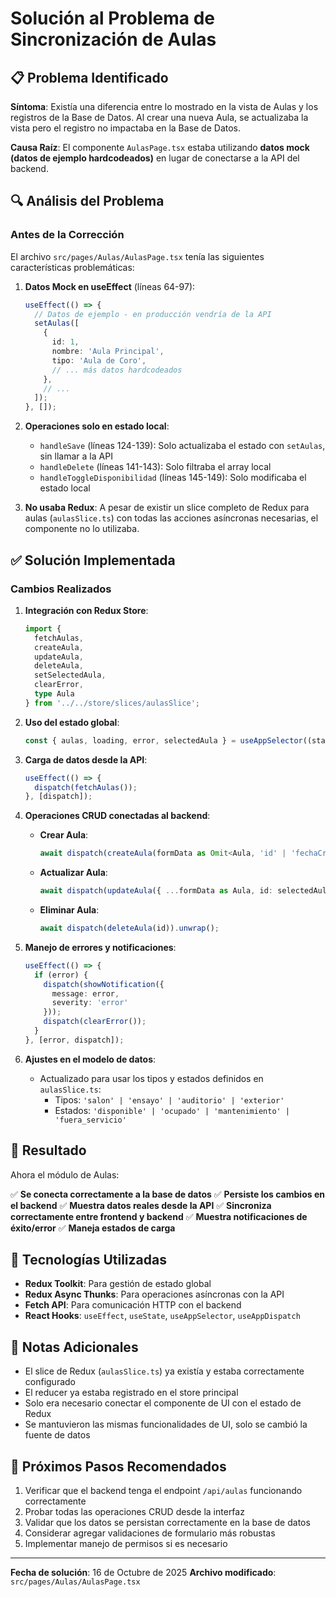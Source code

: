 # Solución al Problema de Sincronización de Aulas

## 📋 Problema Identificado

**Síntoma**: Existía una diferencia entre lo mostrado en la vista de Aulas y los registros de la Base de Datos. Al crear una nueva Aula, se actualizaba la vista pero el registro no impactaba en la Base de Datos.

**Causa Raíz**: El componente `AulasPage.tsx` estaba utilizando **datos mock (datos de ejemplo hardcodeados)** en lugar de conectarse a la API del backend.

## 🔍 Análisis del Problema

### Antes de la Corrección

El archivo `src/pages/Aulas/AulasPage.tsx` tenía las siguientes características problemáticas:

1. **Datos Mock en useEffect** (líneas 64-97):
   ```typescript
   useEffect(() => {
     // Datos de ejemplo - en producción vendría de la API
     setAulas([
       {
         id: 1,
         nombre: 'Aula Principal',
         tipo: 'Aula de Coro',
         // ... más datos hardcodeados
       },
       // ...
     ]);
   }, []);
   ```

2. **Operaciones solo en estado local**:
   - `handleSave` (líneas 124-139): Solo actualizaba el estado con `setAulas`, sin llamar a la API
   - `handleDelete` (líneas 141-143): Solo filtraba el array local
   - `handleToggleDisponibilidad` (líneas 145-149): Solo modificaba el estado local

3. **No usaba Redux**: A pesar de existir un slice completo de Redux para aulas (`aulasSlice.ts`) con todas las acciones asíncronas necesarias, el componente no lo utilizaba.

## ✅ Solución Implementada

### Cambios Realizados

1. **Integración con Redux Store**:
   ```typescript
   import {
     fetchAulas,
     createAula,
     updateAula,
     deleteAula,
     setSelectedAula,
     clearError,
     type Aula
   } from '../../store/slices/aulasSlice';
   ```

2. **Uso del estado global**:
   ```typescript
   const { aulas, loading, error, selectedAula } = useAppSelector((state) => state.aulas);
   ```

3. **Carga de datos desde la API**:
   ```typescript
   useEffect(() => {
     dispatch(fetchAulas());
   }, [dispatch]);
   ```

4. **Operaciones CRUD conectadas al backend**:

   - **Crear Aula**:
     ```typescript
     await dispatch(createAula(formData as Omit<Aula, 'id' | 'fechaCreacion'>)).unwrap();
     ```

   - **Actualizar Aula**:
     ```typescript
     await dispatch(updateAula({ ...formData as Aula, id: selectedAula.id, fechaCreacion: selectedAula.fechaCreacion })).unwrap();
     ```

   - **Eliminar Aula**:
     ```typescript
     await dispatch(deleteAula(id)).unwrap();
     ```

5. **Manejo de errores y notificaciones**:
   ```typescript
   useEffect(() => {
     if (error) {
       dispatch(showNotification({
         message: error,
         severity: 'error'
       }));
       dispatch(clearError());
     }
   }, [error, dispatch]);
   ```

6. **Ajustes en el modelo de datos**:
   - Actualizado para usar los tipos y estados definidos en `aulasSlice.ts`:
     - Tipos: `'salon' | 'ensayo' | 'auditorio' | 'exterior'`
     - Estados: `'disponible' | 'ocupado' | 'mantenimiento' | 'fuera_servicio'`

## 🎯 Resultado

Ahora el módulo de Aulas:

✅ **Se conecta correctamente a la base de datos**
✅ **Persiste los cambios en el backend**
✅ **Muestra datos reales desde la API**
✅ **Sincroniza correctamente entre frontend y backend**
✅ **Muestra notificaciones de éxito/error**
✅ **Maneja estados de carga**

## 🔧 Tecnologías Utilizadas

- **Redux Toolkit**: Para gestión de estado global
- **Redux Async Thunks**: Para operaciones asíncronas con la API
- **Fetch API**: Para comunicación HTTP con el backend
- **React Hooks**: `useEffect`, `useState`, `useAppSelector`, `useAppDispatch`

## 📝 Notas Adicionales

- El slice de Redux (`aulasSlice.ts`) ya existía y estaba correctamente configurado
- El reducer ya estaba registrado en el store principal
- Solo era necesario conectar el componente de UI con el estado de Redux
- Se mantuvieron las mismas funcionalidades de UI, solo se cambió la fuente de datos

## 🚀 Próximos Pasos Recomendados

1. Verificar que el backend tenga el endpoint `/api/aulas` funcionando correctamente
2. Probar todas las operaciones CRUD desde la interfaz
3. Validar que los datos se persistan correctamente en la base de datos
4. Considerar agregar validaciones de formulario más robustas
5. Implementar manejo de permisos si es necesario

---

**Fecha de solución**: 16 de Octubre de 2025
**Archivo modificado**: `src/pages/Aulas/AulasPage.tsx`
